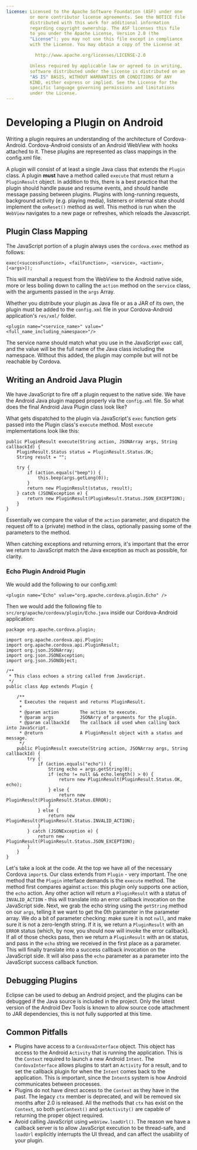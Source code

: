 ```yaml
---
license: Licensed to the Apache Software Foundation (ASF) under one
         or more contributor license agreements. See the NOTICE file
         distributed with this work for additional information
         regarding copyright ownership. The ASF licenses this file
         to you under the Apache License, Version 2.0 (the
         "License"); you may not use this file except in compliance
         with the License. You may obtain a copy of the License at

           http://www.apache.org/licenses/LICENSE-2.0

         Unless required by applicable law or agreed to in writing,
         software distributed under the License is distributed on an
         "AS IS" BASIS, WITHOUT WARRANTIES OR CONDITIONS OF ANY
         KIND, either express or implied. See the License for the
         specific language governing permissions and limitations
         under the License.
---
```


# Developing a Plugin on Android

Writing a plugin requires an understanding of the architecture of Cordova-Android. Cordova-Android consists
of an Android WebView with hooks attached to it. These plugins are represented as class mappings in the config.xml
file.

A plugin will consist of at least a single Java class that extends the `Plugin` class. A plugin **must**
have a method called `execute` that must return a `PluginResult` object. In addition to this, there is a best practice that
the plugin should handle pause and resume events, and should handle message passing between plugins.
Plugins with long-running requests, background activity (e.g. playing media), listeners or internal state should implement the `onReset()` method as well. This method is run when the `WebView` navigates to a new page or refreshes, which reloads the Javascript.

## Plugin Class Mapping 

The JavaScript portion of a plugin always uses the `cordova.exec` method as follows:

    exec(<successFunction>, <failFunction>, <service>, <action>, [<args>]);

This will marshall a request from the WebView to the Android native
side, more or less boiling down to calling the `action` method on the
`service` class, with the arguments passed in the `args` Array.

Whether you distribute your plugin as Java file or as a JAR of its own, the plugin must be added to the `config.xml` file in your Cordova-Android application's `res/xml/` folder.

    <plugin name="<service_name>" value="<full_name_including_namespace>"/>

The service name should match what you use in the JavaScript `exec` call, and the value will be the full name of the Java class including the namespace. Without this added, the plugin may compile but 
will not be reachable by Cordova.

## Writing an Android Java Plugin

We have JavaScript to fire off a plugin request to the native side. We
have the Android Java plugin mapped properly via the `config.xml` file.
So what does the final Android Java Plugin class look like?

What gets dispatched to the plugin via JavaScript's `exec` function gets
passed into the Plugin class's `execute` method. Most `execute`
implementations look like this:

    public PluginResult execute(String action, JSONArray args, String callbackId) {
        PluginResult.Status status = PluginResult.Status.OK;
        String result = "";

        try {
            if (action.equals("beep")) {
                this.beep(args.getLong(0));
            }
            return new PluginResult(status, result);
        } catch (JSONException e) {
            return new PluginResult(PluginResult.Status.JSON_EXCEPTION);
        }
    }

Essentially we compare the value of the `action` parameter, and dispatch
the request off to a (private) method in the class, optionally passing
some of the parameters to the method.

When catching exceptions and returning errors, it's important that the error we return to JavaScript match the Java exception as much as possible, for clarity.

### Echo Plugin Android Plugin

We would add the following to our config.xml:

    <plugin name="Echo" value="org.apache.cordova.plugin.Echo" />

Then we would add the following file to
`src/org/apache/cordova/plugin/Echo.java` inside our Cordova-Android
application:

    package org.apache.cordova.plugin;

    import org.apache.cordova.api.Plugin;
    import org.apache.cordova.api.PluginResult;
    import org.json.JSONArray;
    import org.json.JSONException;
    import org.json.JSONObject;

    /**
     * This class echoes a string called from JavaScript.
     */
    public class App extends Plugin {

        /**
         * Executes the request and returns PluginResult.
         *
         * @param action        The action to execute.
         * @param args          JSONArry of arguments for the plugin.
         * @param callbackId    The callback id used when calling back into JavaScript.
         * @return              A PluginResult object with a status and message.
         */
        public PluginResult execute(String action, JSONArray args, String callbackId) {
            try {
                if (action.equals("echo")) {
                    String echo = args.getString(0); 
                    if (echo != null && echo.length() > 0) { 
                        return new PluginResult(PluginResult.Status.OK, echo);
                    } else {
                        return new PluginResult(PluginResult.Status.ERROR);
                    }
                } else {
                    return new PluginResult(PluginResult.Status.INVALID_ACTION);
                }
            } catch (JSONException e) {
                return new PluginResult(PluginResult.Status.JSON_EXCEPTION);
            }
        }
    }

Let's take a look at the code. At the top we have all of the necessary
Cordova `import`s. Our class extends from `Plugin` - very important. The
one method that the `Plugin` interface demands is the `execute` method.
The method first compares against `action`: this plugin only supports
one action, the `echo` action. Any other action will return a
`PluginResult` with a status of `INVALID_ACTION` - this will translate
into an error callback invocation on the JavaScript side. Next, we grab
the echo string using the `getString` method on our `args`, telling it
we want to get the 0th parameter in the parameter array. We do a bit of
parameter checking: make sure it is not `null`, and make sure it is not
a zero-length string. If it is, we return a `PluginResult` with an
`ERROR` status (which, by now, you should now will invoke the error
callback). If all of those checks pass, then we return a `PluginResult`
with an `OK` status, and pass in the `echo` string we received in the
first place as a parameter. This will finally translate into a success
callback invocation on the JavaScript side. It will also pass the `echo`
parameter as a parameter into the JavaScript success callback function.

## Debugging Plugins

Eclipse can be used to debug an Android project, and the plugins can be debugged if the Java source is included in the project. Only the latest version of the Android Dev Tools is known to allow source code attachment to JAR dependencies, this is not fully supported at this time.

## Common Pitfalls

* Plugins have access to a `CordovaInterface` object. This object has access to the Android `Activity` that is running the application. This is the `Context` required to launch
a new Android `Intent`. The `CordovaInterface` allows plugins to start an `Activity` for a result, and to set the callback plugin for when the `Intent` comes back to the application. This is important, since the
`Intent`s system is how Android communicates between processes.
* Plugins do not have direct access to the `Context` as they have in the past. The legacy `ctx` member is deprecated, and will be removed six months after 2.0 is released. All the methods that `ctx` has exist on the `Context`, so both `getContext()` and `getActivity()` are capable of returning the proper object required.
* Avoid calling JavaScript using `webView.loadUrl()`. The reason we have a callback server is to allow JavaScript execution to be thread-safe, and `loadUrl` explicitly interrupts the UI thread, and can affect the usability of your plugin.
